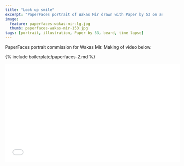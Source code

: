 ```yaml
---
title: "Look up smile"
excerpt: "PaperFaces portrait of Wakas Mir drawn with Paper by 53 on an iPad."
image: 
  feature: paperfaces-wakas-mir-lg.jpg
  thumb: paperfaces-wakas-mir-150.jpg
tags: [portrait, illustration, Paper by 53, beard, time lapse]
---
```


PaperFaces portrait commission for Wakas Mir. Making of video below.

{% include boilerplate/paperfaces-2.md %}

<iframe width="560" height="315" src="//www.youtube.com/embed/Helg9hmHyuc" frameborder="0"> </iframe>
